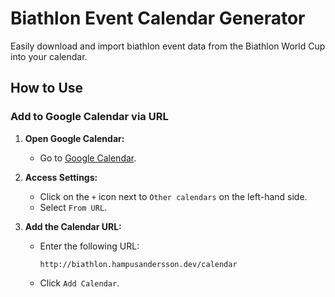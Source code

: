 # Biathlon Event Calendar Generator

Easily download and import biathlon event data from the Biathlon World Cup into your calendar.

## How to Use

### Add to Google Calendar via URL

1. **Open Google Calendar:**

   - Go to [Google Calendar](https://calendar.google.com/).

2. **Access Settings:**

   - Click on the `+` icon next to `Other calendars` on the left-hand side.
   - Select `From URL`.

3. **Add the Calendar URL:**
   - Enter the following URL:
     ```
     http://biathlon.hampusandersson.dev/calendar
     ```
   - Click `Add Calendar`.
